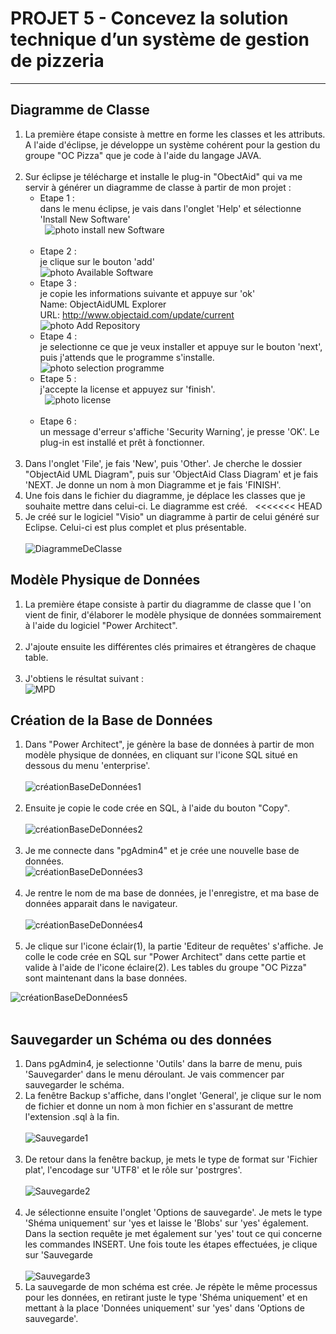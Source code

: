 # PROJET 5 - Concevez la solution technique d’un système de gestion de pizzeria 
____  


## Diagramme de Classe

1. La première étape consiste à mettre en forme les classes et les attributs. A l'aide d'éclipse, je développe un système cohérent pour la gestion du groupe "OC Pizza" que je code à l'aide du langage JAVA.  
  &nbsp;
2. Sur éclipse je télécharge et installe le plug-in "ObectAid" qui va me servir à générer un diagramme de classe à partir de mon projet :  
	- Etape 1 :  
	dans le menu éclipse, je vais dans l'onglet 'Help' et sélectionne 'Install New Software'  
  &nbsp;
	![photo install new Software](https://www.objectaid.com/assets/images/install/help-install-new-software.png "photo étape 1")  
  &nbsp;
	- Etape 2 :  
	je clique sur le bouton 'add'  
	![photo Available Software](https://www.objectaid.com/assets/images/install/wizard-install-available-software.png "photo étape 2")  
	- Etape 3 :  
	je copie les informations suivante et appuye sur 'ok'  
	Name: ObjectAidUML Explorer  
	URL: http://www.objectaid.com/update/current  
	![photo Add Repository](https://www.objectaid.com/assets/images/install/dialog-add-repository.png "photo étape 3")  
	- Etape 4 :  
	je selectionne ce que je veux installer et appuye sur le bouton 'next', puis j'attends que le programme s'installe.
  &nbsp;  
	![photo selection programme](https://www.objectaid.com/assets/images/install/wizard-install-objectaid.png "photo étape 4")
  &nbsp;
  &nbsp;
	- Etape 5 :  
	j'accepte la license et appuyez sur 'finish'.  
  &nbsp;
	![photo license](https://www.objectaid.com/assets/images/install/wizard-install-license.png "photo étape 5")  
  &nbsp;
	- Etape 6 :  
	un message d'erreur s'affiche 'Security Warning', je presse 'OK'. Le plug-in est installé et prêt à fonctionner.  
  &nbsp;
3. Dans l'onglet 'File', je fais 'New', puis 'Other'. Je cherche le dossier "ObjectAid UML Diagram", puis sur 'ObjectAid Class Diagram' et je fais 'NEXT. 
Je donne un nom à mon Diagramme et je fais 'FINISH'. 
  &nbsp;
4. Une fois dans le fichier du diagramme, je déplace les classes que je souhaite mettre dans celui-ci. Le diagramme est créé.
  &nbsp;
<<<<<<< HEAD
5. Je créé sur le logiciel "Visio" un diagramme à partir de celui généré sur Eclipse. Celui-ci est plus complet et plus présentable.  
	&nbsp;  
![DiagrammeDeClasse](https://user-images.githubusercontent.com/45402044/71312464-36cbc280-2423-11ea-8ea0-24f10fed48fd.png)
	&nbsp;  


## Modèle Physique de Données

1. La première étape consiste à partir du diagramme de classe que l 'on vient de finir, d'élaborer le modèle physique de données sommairement à l'aide du logiciel "Power Architect".  
	 &nbsp;
2. J'ajoute ensuite les différentes clés primaires et étrangères de chaque table.  
	&nbsp;
3. J'obtiens le résultat suivant :  
![MPD](https://user-images.githubusercontent.com/45402044/71312061-b30fd700-241e-11ea-879c-be9b9f7eeab0.png)
	&nbsp;  


## Création de la Base de Données
1. Dans "Power Architect", je génère la base de données à partir de mon modèle physique de données, en cliquant sur l'icone SQL situé en dessous du menu 'enterprise'.  
	 &nbsp;  
![créationBaseDeDonnées1](https://user-images.githubusercontent.com/45402044/71312071-e05c8500-241e-11ea-9cd2-5023b9e2a843.png)  
	 &nbsp;  
2. Ensuite je copie le code crée en SQL, à l'aide du bouton "Copy".  
	&nbsp;  
![créationBaseDeDonnées2](https://user-images.githubusercontent.com/45402044/71312081-f66a4580-241e-11ea-8c24-b6d8b189892e.png)  
	&nbsp;  
3. Je me connecte dans "pgAdmin4" et je crée une nouvelle base de données.
	&nbsp;  
![créationBaseDeDonnées3](https://user-images.githubusercontent.com/45402044/71312092-139f1400-241f-11ea-8768-1e6afa7da3c1.png)  
	&nbsp;  
4. Je rentre le nom de ma base de données, je l'enregistre, et ma base de données apparait dans le navigateur.  
	&nbsp;  
![créationBaseDeDonnées4](https://user-images.githubusercontent.com/45402044/71312096-23b6f380-241f-11ea-9750-d0d723fcc529.png)  
	&nbsp;  
5. Je clique sur l'icone éclair(1), la partie 'Editeur de requêtes' s'affiche. Je colle le code crée en SQL sur "Power Architect" dans cette partie et valide à l'aide de l'icone éclaire(2). Les tables du groupe "OC Pizza" sont maintenant dans la base données.
	&nbsp;  
	
![créationBaseDeDonnées5](https://user-images.githubusercontent.com/45402044/71312107-37faf080-241f-11ea-8cb4-7f3734d1d59e.png)  
  	&nbsp;  
 
 ## Sauvegarder un Schéma ou des données
1. Dans pgAdmin4, je selectionne 'Outils' dans la barre de menu, puis 'Sauvegarder' dans le menu déroulant. Je vais commencer par sauvegarder le schéma.
2. La fenêtre Backup s'affiche, dans l'onglet 'General', je clique sur le nom de fichier et donne un nom à mon fichier en s'assurant de mettre l'extension .sql à la fin.  
	&nbsp;  
![Sauvegarde1](https://user-images.githubusercontent.com/45402044/71320799-75f02700-24a8-11ea-839b-c0c5ddc6e8db.png)  
	&nbsp;  
3. De retour dans la fenêtre backup, je mets le type de format sur 'Fichier plat', l'encodage sur 'UTF8' et le rôle sur 'postrgres'.  
	&nbsp;  
![Sauvegarde2](https://user-images.githubusercontent.com/45402044/71320825-d97a5480-24a8-11ea-88b6-72316e6aa45c.png)  
	&nbsp;  
4. Je sélectionne ensuite l'onglet 'Options de sauvegarde'. Je mets le type 'Shéma uniquement' sur 'yes et laisse le 'Blobs' sur 'yes' également. Dans la section requête je met également sur 'yes' tout ce qui concerne les commandes INSERT. Une fois toute les étapes effectuées, je clique sur 'Sauvegarde  
	&nbsp;  
![Sauvegarde3](https://user-images.githubusercontent.com/45402044/71320827-ea2aca80-24a8-11ea-9ae5-af11291bc744.png)
 	&nbsp;  
5. La sauvegarde de mon schéma est crée. Je répète le même processus pour les données, en retirant juste le type 'Shéma uniquement' et en mettant à la place 'Données uniquement' sur 'yes' dans 'Options de sauvegarde'.